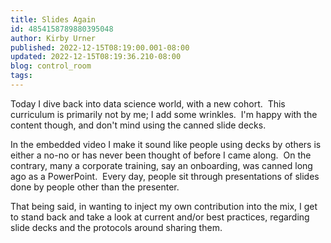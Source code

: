 ```yaml
---
title: Slides Again
id: 4854158789880395048
author: Kirby Urner
published: 2022-12-15T08:19:00.001-08:00
updated: 2022-12-15T08:19:36.210-08:00
blog: control_room
tags: 
---
```


Today I dive back into data science world, with a new cohort.  This curriculum is primarily not by me; I add some wrinkles.  I'm happy with the content though, and don't mind using the canned slide decks.

In the embedded video I make it sound like people using decks by others is either a no-no or has never been thought of before I came along.  On the contrary, many a corporate training, say an onboarding, was canned long ago as a PowerPoint.  Every day, people sit through presentations of slides done by people other than the presenter.

That being said, in wanting to inject my own contribution into the mix, I get to stand back and take a look at current and/or best practices, regarding slide decks and the protocols around sharing them.